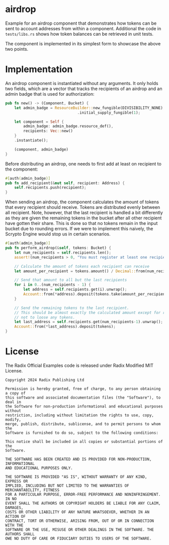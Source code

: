 # airdrop

Example for an airdrop component that demonstrates how tokens can be sent to account addresses from within a component.
Additional the code in `tests/libs.rs` shows how token balances can be retrieved in unit tests.

The component is implemented in its simplest form to showcase the above two points.

# Implementation

An airdrop component is instantiated without any arguments. It only holds two fields, which are a vector that tracks
the recipients of an airdrop and an admin badge that is used for authorization:

```rust
pub fn new() -> (Component, Bucket) {
    let admin_badge = ResourceBuilder::new_fungible(DIVISIBILITY_NONE)
                                .initial_supply_fungible(1);

    let component = Self {
        admin_badge: admin_badge.resource_def(),
        recipients: Vec::new()
    }
    .instantiate();

    (component, admin_badge)
}
```

Before distributing an airdrop, one needs to first add at least on recipient to the component:

```rust
#[auth(admin_badge)]
pub fn add_recipient(&mut self, recipient: Address) {
    self.recipients.push(recipient);
}
```

When sending an airdrop, the component calculates the amount of tokens that every recipient should receive. Tokens are
distributed evenly between all recipient. Note, however, that the last recipient is handled a bit differently as they
are given the remaining tokens in the bucket after all other recipient have gotten their share. This is done so that no
tokens remain in the input bucket due to rounding errors. If we were to implement this naively, the Scrypto Engine would
stop us in certain scenarios.

```rust
#[auth(admin_badge)]
pub fn perform_airdrop(&self, tokens: Bucket) {
    let num_recipients = self.recipients.len();
    assert!(num_recipients > 0, "You must register at least one recipient before performing an airdrop");

    // Calculate the amount of tokens each recipient can receive
    let amount_per_recipient = tokens.amount() / Decimal::from(num_recipients as i128);

    // Send that amount to all but the last recipients
    for i in 0..(num_recipients - 1) {
        let address = self.recipients.get(i).unwrap();
        Account::from(*address).deposit(tokens.take(amount_per_recipient));
    }

    // Send the remaining tokens to the last recipient.
    // This should be almost exactly the calculated amount except for rounding errors. This way we can be sure
    // not to loose any tokens.
    let last_address = self.recipients.get(num_recipients-1).unwrap();
    Account::from(*last_address).deposit(tokens);
}
```


# License

The Radix Official Examples code is released under Radix Modified MIT License.

    Copyright 2024 Radix Publishing Ltd

    Permission is hereby granted, free of charge, to any person obtaining a copy of
    this software and associated documentation files (the "Software"), to deal in
    the Software for non-production informational and educational purposes without
    restriction, including without limitation the rights to use, copy, modify,
    merge, publish, distribute, sublicense, and to permit persons to whom the
    Software is furnished to do so, subject to the following conditions:

    This notice shall be included in all copies or substantial portions of the
    Software.

    THE SOFTWARE HAS BEEN CREATED AND IS PROVIDED FOR NON-PRODUCTION, INFORMATIONAL
    AND EDUCATIONAL PURPOSES ONLY.

    THE SOFTWARE IS PROVIDED "AS IS", WITHOUT WARRANTY OF ANY KIND, EXPRESS OR
    IMPLIED, INCLUDING BUT NOT LIMITED TO THE WARRANTIES OF MERCHANTABILITY, FITNESS
    FOR A PARTICULAR PURPOSE, ERROR-FREE PERFORMANCE AND NONINFRINGEMENT. IN NO
    EVENT SHALL THE AUTHORS OR COPYRIGHT HOLDERS BE LIABLE FOR ANY CLAIM, DAMAGES,
    COSTS OR OTHER LIABILITY OF ANY NATURE WHATSOEVER, WHETHER IN AN ACTION OF
    CONTRACT, TORT OR OTHERWISE, ARISING FROM, OUT OF OR IN CONNECTION WITH THE
    SOFTWARE OR THE USE, MISUSE OR OTHER DEALINGS IN THE SOFTWARE. THE AUTHORS SHALL
    OWE NO DUTY OF CARE OR FIDUCIARY DUTIES TO USERS OF THE SOFTWARE.